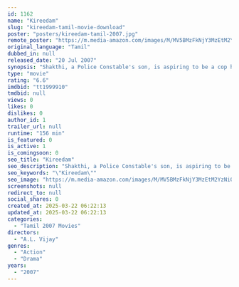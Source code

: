 ```yaml
---
id: 1162
name: "Kireedam"
slug: "kireedam-tamil-movie-download"
poster: "posters/kireedam-tamil-2007.jpg"
remote_poster: "https://m.media-amazon.com/images/M/MV5BMzFkNjY3MzEtM2YzNi00N2MyLWFkNmYtZTgwYzU3ZjMzZWMxXkEyXkFqcGdeQXVyMTEzNzg0Mjkx._V1_SX300.jpg"
original_language: "Tamil"
dubbed_in: null
released_date: "20 Jul 2007"
synopsis: "Shakthi, a Police Constable's son, is aspiring to be a cop himself. He crosses paths with a local."
type: "movie"
rating: "6.6"
imdbid: "tt1999910"
tmdbid: null
views: 0
likes: 0
dislikes: 0
author_id: 1
trailer_url: null
runtime: "156 min"
is_featured: 0
is_active: 1
is_comingsoon: 0
seo_title: "Kireedam"
seo_description: "Shakthi, a Police Constable's son, is aspiring to be a cop himself. He crosses paths with a local."
seo_keywords: "\"Kireedam\""
seo_image: "https://m.media-amazon.com/images/M/MV5BMzFkNjY3MzEtM2YzNi00N2MyLWFkNmYtZTgwYzU3ZjMzZWMxXkEyXkFqcGdeQXVyMTEzNzg0Mjkx._V1_SX300.jpg"
screenshots: null
redirect_to: null
social_shares: 0
created_at: 2025-03-22 06:22:13
updated_at: 2025-03-22 06:22:13
categories:
  - "Tamil 2007 Movies"
directors:
  - "A.L. Vijay"
genres:
  - "Action"
  - "Drama"
years:
  - "2007"
---
```

